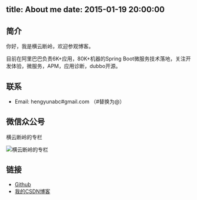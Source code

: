  
title: About me
date: 2015-01-19 20:00:00
---

## 简介

你好，我是横云断岭，欢迎参观博客。

目前在阿里巴巴负责6K+应用，80K+机器的Spring Boot微服务技术落地，关注开发体验，微服务，APM，应用诊断，dubbo开源。

## 联系
* Email: hengyunabc#gmail.com （#替换为@）

## 微信众公号

横云断岭的专栏

![横云断岭的专栏](/img/qrcode_gongzhonghao.jpg)

## 链接

* [Github](https://github.com/hengyunabc)
* [我的CSDN博客](http://blog.csdn.net/hengyunabc)
